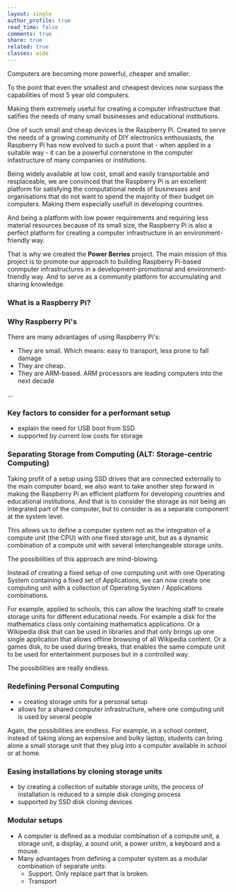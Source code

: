 ```yaml
---
layout: single
author_profile: true
read_time: false
comments: true
share: true
related: true
classes: wide
---
```


Computers are becoming more powerful, cheaper and smaller.

To the point that even the smallest and cheapest devices now surpass the capabilities of most 5 year old computers.

Making them extremely useful for creating a computer infrastructure that satifies the needs of many small businesses and educational institutions. 

One of such small and cheap devices is the Raspberry Pi. Created to serve the needs of a growing community of DIY electronics enthousiasts, the Raspberry Pi has now evolved to such a point that - when applied in a suitable way - it can be a powerful cornerstone in the computer infastructure of many companies or institutions. 

Being widely available at low cost, small and easily transportable and resplaceable, we are convinced that the Raspberry Pi is an excellent platform for satisfying the computational needs of businesses and organisations that do not want to spend the majority of their budget on computers. Making them especially usefull in developing countries. 

And being a platform with low power requirements and requiring less material resources because of its small size, the Raspberry Pi is also a perfect platform for creating a computer infrastructure in an environment-friendly way.

That is why we created the **Power Berries** project. The main mission of this project is to promote our approach to building Raspberry Pi-based conmputer infrastructures in a development-promotional and environment-friendly way. And to serve as a community platform for accumulating and sharing knowledge. 


### What is a Raspberry Pi?


### Why Raspberry Pi's

There are many advantages of using Raspberry Pi's:

- They are small. Which means: easy to transport, less prone to fall damage
- They are cheap. 
- They are ARM-based. ARM processors are leading computers into the next decade
 

...

### Key factors to consider for a performant setup

- explain the need for USB boot from SSD
- supported by current low costs for storage


### Separating Storage from Computing (ALT: Storage-centric Computing)

Taking profit of a setup using SSD drives that are connected externally to the main computer board, we also want to take another step forward in making the Raspberry Pi an efficient platform for developing countries and educational institutions. And that is to consider the storage as not being an integrated part of the computer, but to consider is as a separate component at the system level.

This allows us to define a computer system not as the integration of a compute unit (the CPU) with one fixed storage unit, but as a dynamic combination of a compute unit with several interchangeable storage units.

The possibilities of this approach are mind-blowing. 

Instead of creating a fixed setup of one computing unit with one Operating System containing a fixed set of Applications, we can now create one computing unit with a collection of Operating Systen / Applications combinations.

For example, applied to schools, this can allow the teaching staff to create storage units for different educational needs. For example a disk for the mathematics class only containing mathematics applications. Or a Wikipedia disk that can be used in libraries and that only brings up one single application that allows offline browsing of all Wikipedia content. Or a games disk, to be used during breaks, that enables the same compute unit to be used for entertainment purposes but in a controlled way. 

The possibilities are really endless. 

### Redefining Personal Computing 
 
- = creating storage units for a personal setup
- allows for a shared computer infrastructure, where one computing unit is used by several people

Again, the possibilities are endless. For example, in a school content, instead of taking along an expensive and bulky laptop, students can bring alone a small storage unit that they plug into a computer available in school or at home.

### Easing installations by cloning storage units

- by creating a collection of suitable storage units, the process of installation is reduced to a simple disk clonging process
- supported by SSD disk cloning devices

### Modular setups

- A computer is defined as a modular combination of a compute unit, a storage unit, a display, a sound unit, a power unitm, a keyboard and a mouse. 
- Many advantages from defining a computer system as a modular combination of separate units:
  - Support. Only replace part that is broken.
  - Transport










